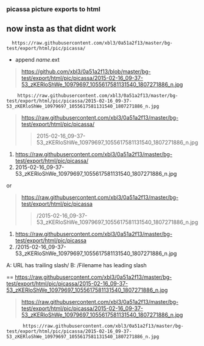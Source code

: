 ### picassa picture exports to html


## now insta as that didnt work
      https://raw.githubusercontent.com/xbl3/0a51a2f13/master/bg-test/export/html/pic/picassa/      

+ append $name.$ext

> https://github.com/xbl3/0a51a2f13/blob/master/bg-test/export/html/pic/picassa/2015-02-16_09-37-53_zKERloShWe_10979697_1055617581131540_1807271886_n.jpg


        https://raw.githubusercontent.com/xbl3/0a51a2f13/master/bg-test/export/html/pic/picassa/2015-02-16_09-37-53_zKERloShWe_10979697_1055617581131540_1807271886_n.jpg             
        
        
> https://raw.githubusercontent.com/xbl3/0a51a2f13/master/bg-test/export/html/pic/picassa/
>> 2015-02-16_09-37-53_zKERloShWe_10979697_1055617581131540_1807271886_n.jpg


1. https://raw.githubusercontent.com/xbl3/0a51a2f13/master/bg-test/export/html/pic/picassa/
2. 2015-02-16_09-37-53_zKERloShWe_10979697_1055617581131540_1807271886_n.jpg

or

> https://raw.githubusercontent.com/xbl3/0a51a2f13/master/bg-test/export/html/pic/picassa
>> /2015-02-16_09-37-53_zKERloShWe_10979697_1055617581131540_1807271886_n.jpg


1. https://raw.githubusercontent.com/xbl3/0a51a2f13/master/bg-test/export/html/pic/picassa
2. /2015-02-16_09-37-53_zKERloShWe_10979697_1055617581131540_1807271886_n.jpg
   
A: URL has trailing slash/
B: /Filename has leading slash
   
   
==
https://raw.githubusercontent.com/xbl3/0a51a2f13/master/bg-test/export/html/pic/picassa/2015-02-16_09-37-53_zKERloShWe_10979697_1055617581131540_1807271886_n.jpg

> https://raw.githubusercontent.com/xbl3/0a51a2f13/master/bg-test/export/html/pic/picassa/2015-02-16_09-37-53_zKERloShWe_10979697_1055617581131540_1807271886_n.jpg

          https://raw.githubusercontent.com/xbl3/0a51a2f13/master/bg-test/export/html/pic/picassa/2015-02-16_09-37-53_zKERloShWe_10979697_1055617581131540_1807271886_n.jpg      
          
